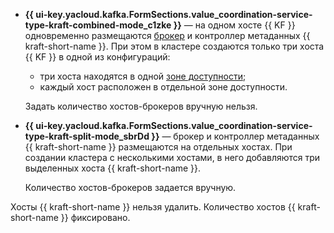 * **{{ ui-key.yacloud.kafka.FormSections.value_coordination-service-type-kraft-combined-mode_c1zke }}** — на одном хосте {{ KF }} одновременно размещаются [брокер](../../../managed-kafka/concepts/brokers.md) и контроллер метаданных {{ kraft-short-name }}. При этом в кластере создаются только три хоста {{ KF }} в одной из конфигураций:
  * три хоста находятся в одной [зоне доступности](../../../overview/concepts/geo-scope.md);
  * каждый хост расположен в отдельной зоне доступности.
  
  Задать количество хостов-брокеров вручную нельзя.

* **{{ ui-key.yacloud.kafka.FormSections.value_coordination-service-type-kraft-split-mode_sbrDd }}** — брокер и контроллер метаданных {{ kraft-short-name }} размещаются на отдельных хостах. При создании кластера с несколькими хостами, в него добавляются три выделенных хоста {{ kraft-short-name }}.

  Количество хостов-брокеров задается вручную.

Хосты {{ kraft-short-name }} нельзя удалить. Количество хостов {{ kraft-short-name }} фиксировано.